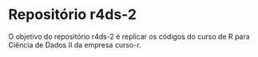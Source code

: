 
# Repositório r4ds-2

<!-- badges: start -->
<!-- badges: end -->

O objetivo do repositório r4ds-2 é replicar os códigos do curso de R para Ciência de Dados II da empresa curso-r. 
